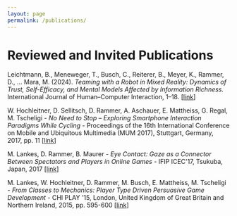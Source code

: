 ```yaml
---
layout: page
permalink: /publications/
---
```


# Reviewed and Invited Publications

Leichtmann, B., Meneweger, T., Busch, C., Reiterer, B., Meyer, K., Rammer, D., … Mara, M. (2024). *Teaming with a Robot in Mixed Reality: Dynamics of Trust, Self-Efficacy, and Mental Models Affected by Information Richness.* International Journal of Human–Computer Interaction, 1–18. [[link](https://www.tandfonline.com/doi/full/10.1080/10447318.2024.2331878)]

W. Hochleitner, D. Sellitsch, D. Rammer, A. Aschauer, E. Mattheiss, G. Regal, M. Tscheligi - *No Need to Stop – Exploring Smartphone Interaction Paradigms While Cycling* - Proceedings of the 16th International Conference on Mobile and Ubiquitous Multimedia (MUM 2017), Stuttgart, Germany, 2017, pp. 11 [[link](https://dl.acm.org/citation.cfm?id=3152871)]

M. Lankes, D. Rammer, B. Maurer - *Eye Contact: Gaze as a Connector Between Spectators and Players in Online Games* - IFIP ICEC'17, Tsukuba, Japan, 2017 [[link](https://link.springer.com/chapter/10.1007/978-3-319-66715-7_34)]

M. Lankes, W. Hochleitner, D. Rammer, M. Busch, E. Mattheiss, M. Tscheligi - *From Classes to Mechanics: Player Type Driven Persuasive Game Development* - CHI PLAY '15, London, United Kingdom of Great Britain and Northern Ireland, 2015, pp. 595-600 [[link](http://dl.acm.org/citation.cfm?id=2810316)]
